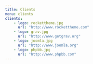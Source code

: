 ```yaml
---
title: Clients
menu: clients
clients:
    - logo: rockettheme.jpg
      url: "http://www.rockettheme.com"
    - logo: grav.jpg
      url: "http://www.getgrav.org"  
    - logo: joomla.jpg
      url: "http://www.joomla.org"  
    - logo: phpbb.jpg
      url: "http://www.phpbb.com"    
---
```

